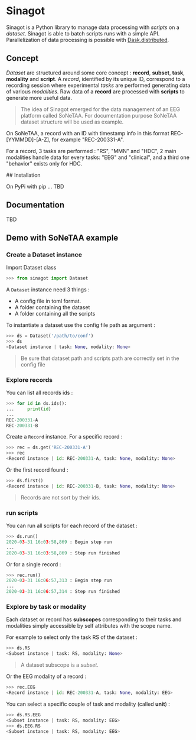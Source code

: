 # Sinagot

Sinagot is a Python library to manage data processing with *scripts* on a *dataset*. 
Sinagot is able to batch scripts runs with a simple API. 
Parallelization of data processing is possible with [Dask.distributed](https://distributed.dask.org/en/latest/). 

## Concept

*Dataset* are structured around some core concept : **record**, **subset**, **task**, **modality** and **script**. 
A *record*, identified by its unique ID, correspond to a recording session where experimental *tasks* are performed 
generating data of various *modalities*. Raw data of a **record** are processed with **scripts** to generate more useful data.

> The idea of Sinagot emerged for the data management of an EEG platform called SoNeTAA. 
> For documentation purpose SoNeTAA dataset structure will be used as example. 

On SoNeTAA, a record with an ID with timestamp info in this format REC-[YYMMDD]-[A-Z], 
for example "REC-200331-A". 

For a record, 3 tasks are performed : "RS", "MMN" and "HDC",
2 main modalities handle data for every tasks: "EEG" and "clinical", and a third one "behavior" exists only for HDC.

## Installation

On PyPi with pip ... TBD

## Documentation

TBD

## Demo with SoNeTAA example 


### Create a Dataset instance

Import Dataset class

```python
>>> from sinagot import Dataset
```

A `Dataset` instance need 3 things : 

- A config file in toml format.
- A folder containing the dataset
- A folder containing all the scripts

To instantiate a dataset use the config file path as argument :

```python
>>> ds = Dataset('/path/to/conf')
>>> ds
<Dataset instance | task: None, modality: None>
```

> Be sure that dataset path and scripts path are correctly set in the config file

### Explore records

You can list all records ids :

```python
>>> for id in ds.ids():
...     print(id)
...
REC-200331-A
REC-200331-B
```

Create a `Record` instance. For a specific record :

```python
>>> rec = ds.get('REC-200331-A')
>>> rec
<Record instance | id: REC-200331-A, task: None, modality: None>
```

Or the first record found :

```python
>>> ds.first()
<Record instance | id: REC-200331-B, task: None, modality: None>
```

> Records are not sort by their ids.

### run scripts

You can run all scripts for each record of the dataset :

```python
>>> ds.run()
2020-03-31 16:03:58,869 : Begin step run
...
2020-03-31 16:03:58,869 : Step run finished
```

Or for a single record :

```python
>>> rec.run()
2020-03-31 16:06:57,313 : Begin step run
...
2020-03-31 16:06:57,314 : Step run finished
```

### Explore by task or modality

Each dataset or record has **subscopes** corresponding to their tasks and modalities
simply accessible by self attributes with the scope name.

For example to select only the task RS of the dataset :

```python
>>> ds.RS
<Subset instance | task: RS, modality: None>
```

> A dataset subscope is a *subset*.

Or the EEG modality of a record :

```python
>>> rec.EEG
<Record instance | id: REC-200331-A, task: None, modality: EEG>
```

You can select a specific couple of task and modality (called **unit**) :

```python
>>> ds.RS.EEG
<Subset instance | task: RS, modality: EEG>
>>> ds.EEG.RS
<Subset instance | task: RS, modality: EEG>
```
